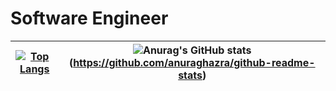# Software Engineer

| [![Top Langs](https://github-readme-stats.vercel.app/api/top-langs/?username=sergio-abu&layout=compact&theme=great-gatsby)](https://github.com/anuraghazra/github-readme-stats) | ![Anurag's GitHub stats](https://github-readme-stats.vercel.app/api?username=sergio-abu&count_private=true&show_icons=true&theme=great-gatsby)(https://github.com/anuraghazra/github-readme-stats) |
| --- | --- |
